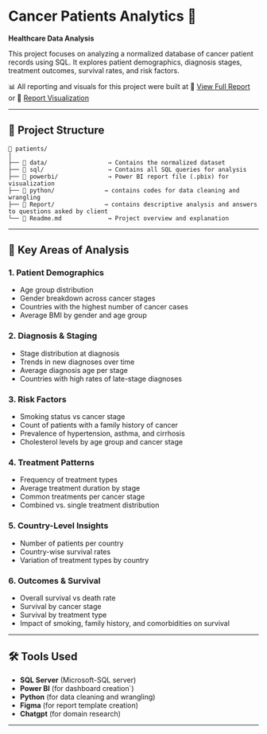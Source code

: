 # Cancer Patients Analytics 🧬

**Healthcare Data Analysis**

This project focuses on analyzing a normalized database of cancer patient records using SQL. It explores patient demographics, diagnosis stages, treatment outcomes, survival rates, and risk factors.

📊 All reporting and visuals for this project were built at 🔗 [View Full Report](https://github.com/Joshkingzz/cancer_patients/blob/main/Report.md) or 🔗 [Report Visualization](https://tinyurl.com/ye22jhp3)



---

## 📁 Project Structure

```
📁 patients/
│
├── 📁 data/                 → Contains the normalized dataset
├── 📁 sql/                  → Contains all SQL queries for analysis
├── 📁 powerbi/              → Power BI report file (.pbix) for visualization
├── 📁 python/              → contains codes for data cleaning and wrangling
├── 📁 Report/              → contains descriptive analysis and answers to questions asked by client
└── 📁 Readme.md             → Project overview and explanation
```

---

## 📌 Key Areas of Analysis

### 1. Patient Demographics

* Age group distribution
* Gender breakdown across cancer stages
* Countries with the highest number of cancer cases
* Average BMI by gender and age group

### 2. Diagnosis & Staging

* Stage distribution at diagnosis
* Trends in new diagnoses over time
* Average diagnosis age per stage
* Countries with high rates of late-stage diagnoses

### 3. Risk Factors

* Smoking status vs cancer stage
* Count of patients with a family history of cancer
* Prevalence of hypertension, asthma, and cirrhosis
* Cholesterol levels by age group and cancer stage

### 4. Treatment Patterns

* Frequency of treatment types
* Average treatment duration by stage
* Common treatments per cancer stage
* Combined vs. single treatment distribution

### 5. Country-Level Insights

* Number of patients per country
* Country-wise survival rates
* Variation of treatment types by country

### 6. Outcomes & Survival

* Overall survival vs death rate
* Survival by cancer stage
* Survival by treatment type
* Impact of smoking, family history, and comorbidities on survival

---

## 🛠️ Tools Used

* **SQL Server** (Microsoft-SQL server)
* **Power BI** (for dashboard creation`)
* **Python** (for data cleaning and wrangling)
* **Figma** (for report template creation)
* **Chatgpt** (for domain research)

---

